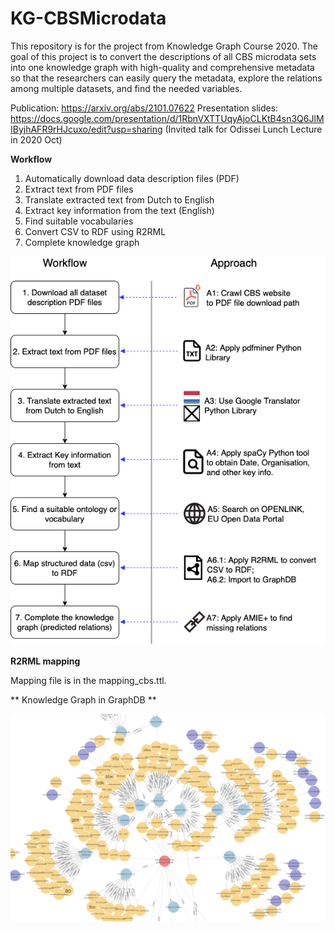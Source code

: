 # KG-CBSMicrodata
This repository is for the project from Knowledge Graph Course 2020. The goal of this project is to convert the descriptions of all CBS microdata sets into one knowledge graph with high-quality and comprehensive metadata so that the researchers can easily query the metadata, explore the relations among multiple datasets, and find the needed variables.

Publication: https://arxiv.org/abs/2101.07622 
Presentation slides: https://docs.google.com/presentation/d/1RbnVXTTUqyAjoCLKtB4sn3Q6JlMIByjhAFR9rHJcuxo/edit?usp=sharing (Invited talk for Odissei Lunch Lecture in 2020 Oct)

**Workflow**

1. Automatically download data description files (PDF)
2. Extract text from PDF files
3. Translate extracted text from Dutch to English
4. Extract key information from the text (English)
5. Find suitable vocabularies
6. Convert CSV to RDF using R2RML
7. Complete knowledge graph

![Workflow Diagram](https://github.com/sunchang0124/KG-CBSMicrodata/raw/master/img/CBSMicrodata.png)

**R2RML mapping**

Mapping file is in the mapping_cbs.ttl. 

** Knowledge Graph in GraphDB **

![Workflow Diagram](https://github.com/sunchang0124/KG-CBSMicrodata/raw/master/img/graphdb1.png)
